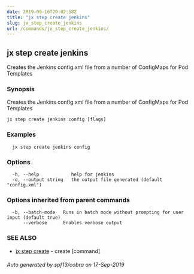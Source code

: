 ```yaml
---
date: 2019-09-16T20:02:58Z
title: "jx step create jenkins"
slug: jx_step_create_jenkins
url: /commands/jx_step_create_jenkins/
---
```

## jx step create jenkins

Creates the Jenkins config.xml file from a number of ConfigMaps for Pod Templates

### Synopsis

Creates the Jenkins config.xml file from a number of ConfigMaps for Pod Templates

```
jx step create jenkins config [flags]
```

### Examples

```
  jx step create jenkins config
```

### Options

```
  -h, --help            help for jenkins
  -o, --output string   the output file generated (default "config.xml")
```

### Options inherited from parent commands

```
  -b, --batch-mode   Runs in batch mode without prompting for user input (default true)
      --verbose      Enables verbose output
```

### SEE ALSO

* [jx step create](/commands/jx_step_create/)	 - create [command]

###### Auto generated by spf13/cobra on 17-Sep-2019
